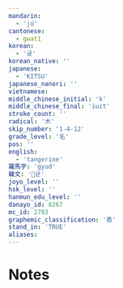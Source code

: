 ```yaml
---
mandarin:
  - 'jú'
cantonese:
  - gwat1
korean:
  - '귤'
korean_native: ''
japanese:
  - 'KITSU'
japanese_nanori: ''
vietnamese:
middle_chinese_initial: 'k'
middle_chinese_final: 'iuɪt'
stroke_count: ''
radical: '木'
skip_number: '1-4-12'
grade_level: '名'
pos: ''
english:
  - 'tangerine'
羅馬字: 'gyud'
韓文: '귣'
joyo_level: ''
hsk_level: ''
hanmun_edu_level: ''
danayo_id: 8267
mc_id: 2783
graphemic_classification: '矞'
stand_in: 'TRUE'
aliases:
---
```


# Notes
